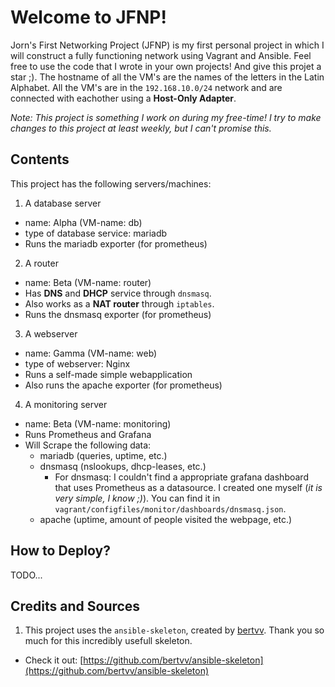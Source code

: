 # Welcome to JFNP!

Jorn's First Networking Project (JFNP) is my first personal project in which I will construct a fully functioning network using Vagrant and Ansible.
Feel free to use the code that I wrote in your own projects! And give this projet a star ;). 
The hostname of all the VM's are the names of the letters in the Latin Alphabet. 
All the VM's are in the ``192.168.10.0/24`` network and are connected with eachother using a **Host-Only Adapter**.  

_Note: This project is something I work on during my free-time! I try to make changes to this project at least weekly, but I can't promise this._

## Contents 
This project has the following servers/machines:
1. A database server   
  * name: Alpha (VM-name: db)
  * type of database service: mariadb 
  * Runs the mariadb exporter (for prometheus)

2. A router 
  * name: Beta (VM-name: router)
  * Has **DNS** and **DHCP** service through `dnsmasq`.
  * Also works as a **NAT router** through `iptables`.
  * Runs the dnsmasq exporter (for prometheus)

3. A webserver
  * name: Gamma (VM-name: web)
  * type of webserver: Nginx
  * Runs a self-made simple webapplication
  * Also runs the apache exporter (for prometheus)


4. A monitoring server
  * name: Beta (VM-name: monitoring)
  * Runs Prometheus and Grafana 
  * Will Scrape the following data:
    * mariadb (queries, uptime, etc.)
    * dnsmasq (nslookups, dhcp-leases, etc.)
      * For dnsmasq: I couldn't find a appropriate grafana dashboard that uses Prometheus as a datasource. I created one myself (_it is very simple, I know ;)_). You can find it in `vagrant/configfiles/monitor/dashboards/dnsmasq.json`.
    * apache (uptime, amount of people visited the webpage, etc.)


## How to Deploy? 
TODO...

## Credits and Sources
1. This project uses the `ansible-skeleton`, created by [bertvv](https://github.com/bertvv). Thank you so much for this incredibly usefull skeleton. 
  * Check it out: [https://github.com/bertvv/ansible-skeleton](https://github.com/bertvv/ansible-skeleton)


